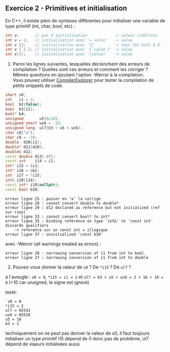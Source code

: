 ## Exercice 2 - Primitives et initialisation

En C++, il existe plein de syntaxes différentes pour initialiser une variable de type primitif (int, char, bool, etc) :
```cpp
int v;       // pas d'initialisation            -> valeur indéfinie
int v = 2;   // initialisation avec '= value'   -> value
int v {};    // initialisation avec '{}'        -> tous les bits à 0
int v { 2 }; // initialisation avec '{ value }' -> value
int v(2);    // initialisation avec '(value)'   -> value
```

1. Parmi les lignes suivantes, lesquelles déclenchent des erreurs de compilation ? Quelles sont ces erreurs et comment les corriger ?\
Mêmes questions en ajoutant l'option -Werror à la compilation.\
Vous pouvez utiliser [CompilerExplorer](https://www.godbolt.org/z/rPPoro) pour tester la compilation de petits snippets de code.

```cpp
short s0;
int   i1 = 2;
bool  b2{false};
bool  b3{i1};
bool* b4;
unsigned       u5{0x10};
unsigned short us6 = -10;
unsigned long  ul7{b3 + u5 + us6};
char c8{"a"};
char c9 = -10;
double  d10{i1};
double* d11{d10};
double& d12;
const double d13{.0f};
const int    i14 = i1;
int* i15 = &i1;
int* i16 = &b2;
int  i17 = *i15;
int& i18{i14};
const int* i19{nullptr};
const bool b20;
```

	erreur ligne 25 : passer en 'a' la corrige
	erreur ligne 28 : cannot convert double to double*
	erreur ligne 29 : d12 declared as reference but not initialized (ref sur rien)
	erreur ligne 33 : cannot convert bool* to int*
	erreur ligne 35 : binding reference on type 'int&' to 'const int' discards qualifiers
		-> reference sur un const int = illogique
	erreur ligne 37 : uninitialized 'const b20'

avec -Werror (all warnings treated as errors) :

	erreur ligne 20 : narrowing conversion of i1 from int to bool
	erreur ligne 27 : narrowing conversion of i1 from int to double


2. Pouvez-vous donner la valeur de `s0` ? De `*i15` ? De `ul7` ?

à l'aveugle : `s0 = 0`, `*i15 = i1 = 2` et `ul7 = b3 + u5 + us6 = 2 + 16 + 10 = 8` (+10 car unsigned, le signe est ignoré)

testé:
	
	`s0 = 0
	*i15 = 2
	ul7 = 65543
	us6 = 65526
	u5 = 16
	b3 = 1`

techniquement on ne peut pas donner la valeur de s0, il faut toujours initialiser un type primitif
i15 dépend de i1 donc pas de problème, ul7 dépend de vlaeurs initialisées aussi